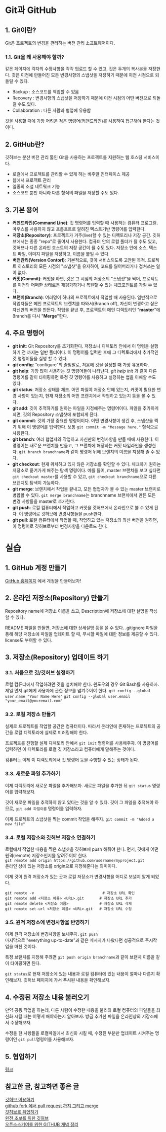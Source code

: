 # Git과 GitHub
## 1. Git이란?
Git은 프로젝트의 변경을 관리하는 버전 관리 소프트웨어이다.

### 1.1. Git을 왜 사용해야 할까?
같은 페이지에 각자의 수정사항을 각각 업로드 할 수 있고, 깃은 두개의 복사본을 저장한다. 깃은 이전에 만들어진 모든 변경사항의 스냅샷을 저장하기 때문에 이전 시점으로 되돌릴 수 있다.

* Backup  : 소스코드를 백업할 수 있음
* Recovery : 변경사항의 스냅샷을 저장하기 때문에 이전 시점의 어떤 버전으로 되돌릴 수도 있다.
* Collaboration : 다른 사람과 협업에 유용함

깃을 사용할 때에 가장 어려운 점은 명령어(커맨드라인)를 사용하여 접근해야 한다는 것이다.

## 2. GitHub란?
깃허브는 분산 버전 관리 툴인 Git을 사용하는 프로젝트를 지원하는 웹 호스팅 서비스이다.

* 로컬에서 프로젝트를 관리할 수 있게 하는 비주얼 인터페이스 제공
* 웹에서 프로젝트 관리
* 일종의 소셜 네트워크 기능
* 소스코드 뿐만 아니라 다른 형식의 파일을 저장할 수도 있다.

## 3. 기본 용어
* **커멘드라인(Command Line)**: 깃 명령어를 입력할 때 사용하는 컴퓨터 프로그램. 마우스를 사용하지 않고 프롬프트로 알려진 텍스트기반 명령어를 입력한다.
* **저장소(Repository)**: 프로젝트가 거주(live)할 수 있는 디렉토리나 저장 공간. 깃허브에서는 종종 "repo"로 줄여서 사용한다. 컴퓨터 안의 로컬 폴더가 될 수도 있고, 깃허브나 다른 온라인 호스트의 저장 공간이 될 수도 있다. 저장소 안에 소스, 텍스트 파일, 이미지 파일을 저장하고, 이름을 붙일 수 있다.
* **버전관리(Version Contorl)**: 기본적으로, 깃이 서비스되도록 고안된 목적. 프로젝트 히스토리의 모든 시점의 "스냅샷"을 유지하여, 코드를 잃어버리거나 겹쳐쓰는 일이 없다.
* **커밋(Commit)**: 커밋을 하면, 깃은 그 시점의 저장소의 "스냅샷"을 찍어, 프로젝트를 이전의 어떠한 상태로든 재평가하거나 복원할 수 있는 체크포인트를 가질 수 있다.
* **브랜치(Branch)**: 여러명이 하나의 프로젝트에서 작업할 때 사용된다. 일반적으로 작업자들은 메인 프로젝트의 브랜치를 따와서(Branch off), 자신이 변경하고 싶은 자신만의 버전을 만든다. 작업을 끝낸 후, 프로젝트의 메인 디렉토리인 "**master**"에 Branch를 다시 "**Merge**"한다.

## 4. 주요 명령어
* **git init**: Git Repository를 초기화한다. 저장소나 디렉토리 안에서 이 명령을 실행하기 전 까지는 일반 폴더이다. 이 명령어를 입력한 후에 그 디렉토리에서 추가적인 깃 명령어들을 실행 할 수 있다.
* **git config**: "configure"의 줄임말로, 처음에 깃을 설정할 때 가장 유용하다.
* **git help**: 가장 많이 사용하는 깃 명령어들이 나타난다. *git help init* 과 같이 다른 명령어를 같이 타이핑하면 특정 깃 명령어를 사용하고 설정하는 법을 이해할 수도 있다.
* **git status**: 저장소 상태를 체크. 어떤 파일이 저장소 안에 있는지, 커밋이 필요한 변경 사항이 있는지, 현재 저장소의 어떤 프랜치에서 작업하고 있는지 등을 볼 수 있다.
* **git add**: 깃이 추적하기를 원하는 파일을 지정해주는 명령어이다. 파일을 추가하게 되면, 깃의 Repository 스냅샷에 포함되게 된다.
* **git commit**: 깃의 가장 중요한 명령어이다. 어떤 변경사항이 생긴 후, 스냅샷을 찍기 위해 이 명령어를 입력한다. 보통 `git commit -m "Message here."` 형식으로 사용한다.
* **git branch**: 여러 협업자와 작업하고 자신만의 변경사항을 만들 때에 사용한다. 이 명령어는 새로운 브랜치를 만들고, 그 브랜치에 해당하는 커밋 타임라인을 생성한다. `git branch branchname`과 같이 명령어 뒤에 브랜치의 이름을 지정해 줄 수 있다.
* **git checkout**: 현재 위치하고 있지 않은 저장소를 확인할 수 있다. 체크하기 원하는 저장소로 옮겨가게 해주는 탐색 명령이다. 예를 들어, master 브랜치를 보고 싶다면 `git checkout master`를 사용할 수 있고, `git checkout branchname`으로 다른 브랜치도 탐색이 가능하다.
* **git merge**: 브랜치에서 작업을 끝내고, 모든 협업자가 볼 수 있는 master 브랜치로 병합할 수 있다. `git merge branchname`는 branchname 브랜치에서 만든 모든 변경 사항들을 master로 추가한다.
* **git push**: 로컬 컴퓨터에서 작업하고 커밋을 깃허브에서 온라인으로 볼 수 있게 된다. 이 명령어로 깃허브에 변경사항들을 push한다.
* **git pull**: 로컬 컴퓨터에서 작업할 때, 작업하고 있는 저장소의 최신 버전을 원하면, 이 명령어로 깃허브로부터 변경사항을 다운로드 한다.

# 실습
## 1. GitHub 계정 만들기
[GitHub 홈페이지](github.com) 에서 계정을 만들어보자!

## 2. 온라인 저장소(Repository) 만들기
Repository name에 저장소 이름을 쓰고, Description에 저장소에 대한 설명을 작성할 수 있다.

README 파일을 만들면, 저장소에 대한 상세설명 등을 쓸 수 있다.
.gitignore 파일을 통해 해당 저장소에 파일을 업데이트 할 때, 무시할 파일에 대한 정보를 제공할 수 있다. license도 부여할 수 있다.

## 3. 저장소(Repository) 업데이트 하기
### 3.1. 처음으로 깃/깃허브 설정하기
로컬 컴퓨터에서 작업하려면 깃을 설치해야 한다.
윈도우의 경우 Git Bash를 사용하자.
제일 먼저 git에게 사용자에 관한 정보를 넘겨주어야 한다.
`git config --global user.name "Your Name Here"`
`git config --global user.email "your_email@youremail.com"`

### 3.2. 로컬 저장소 만들기
실제로 프로젝트를 작업할 공간은 컴퓨터이다. 따라서 온라인에 존재하는 프로젝트의 공간을 로컬 디렉토리에 실제로 미러링해야 한다.

프로젝트를 진행할 실제 디렉토리 안에서 `git init` 명령어를 사용해주자. 이 명령어를 입력하면 이 디렉토리를 로컬 깃 저장소라고 컴퓨터에게 말해주는 것이다.

컴퓨터는 이제 이 디렉토리에서 깃 명령어 등을 수행할 수 있는 상태가 된다.

### 3.3. 새로운 파일 추가하기
이제 디렉토리에 새로운 파일을 추가해보자.
새로운 파일을 추가한 뒤 `git status` 명령어를 입력해보자.

깃이 새로운 파일을 추적하지 않고 있다는 것을 알 수 있다. 깃이 그 파일을 추적해야 하므로, `git add 파일이름` 명령어를 입력하자.

이제 프로젝트의 스냅샷을 찍는 commit 작업을 해주자. `git commit -m "Added a new file"`

### 3.4. 로컬 저장소와 깃허브 저장소 연결하기
로컬에서 작업한 내용을 찍은 스냅샷을 깃허브에 push 해줘야 한다.
먼저, 깃에게 어떤 원격(remote) 저장소인지를 알려주어야 한다.  
 `git remote add origin https://github.com/username/myproject.git`  
온라인 상에 있는 저장소를 origin으로 지정해준다는 의미이다.

이제 깃이 원격 저장소가 있는 곳과 로컬 저장소가 변경사항을 어디로 보낼지 알게 되었다.

```
git remote -v                               # 저장소 URL 확인
git remote add <저장소 이름> <URL>.git       # 저장소 URL 추가
git remote delete <저장소 이름>              # 저장소 URL 삭제
git remote set-url <저장소 이름> <URL>.git   # 저장소 URL 수정
```

### 3.5. 원격 저장소에 변경사항을 반영하기
이제 원격 저장소에 변경사항을 보내주자.
`git push`  
 마지막으로 "everything up-to-date"과 같은 메시지가 나왔다면 성공적으로 푸시작업을 마친 것이다.

 특정 브랜치를 지정해 주려면 `git push origin branchname`과 같이 브랜치 이름을 같이 타이핑하면 된다.

`git status`로 현재 저장소에 있는 내용과 로컬 컴퓨터에 있는 내용이 얼마나 다른지 확인해보자. 깃허브 페이지에 가서 푸시된 내용을 확인해보자.

## 4. 수정된 저장소 내용 불러오기
만약 공동 작업을 하는데, 다른 사람이 수정한 내용을 불러와 로컬 컴퓨터의 파일들을 최신화 시킬 때는 어떻게 해야하는지 알아보자.
방금 추가한 파일을 온라인상의 저장소에서 수정해보자.

수정을 한 사항들을 로컬파일에서 최신화 시킬 때, 수정된 부분만 업데이트 시켜주는 명령어인 `git pull`명령어를 사용해보자.

## 5. 협업하기
[링크](https://wayhome25.github.io/git/2017/07/08/git-first-pull-request-story/)  

## 참고한 글, 참고하면 좋은 글
[깃허브 이용하기](https://medium.com/@psychet_learn/git-%EC%82%AC%EC%9A%A9%EB%B2%95-3%EC%9E%A5-github-%EC%9D%B4%EC%9A%A9%ED%95%98%EA%B8%B0-f53e765844e3)  
[github fork 에서 pull request 까지 그리고 merge](https://medium.com/axisj/github-fork-%EC%97%90%EC%84%9C-pull-request-%EA%B9%8C%EC%A7%80-%EA%B7%B8%EB%A6%AC%EA%B3%A0-merge-a22bdd097283)  
[깃허브로 취업하기](http://sujinlee.me/professional-github/)  
[완전 초보를 위한 깃허브](https://nolboo.kim/blog/2013/10/06/github-for-beginner/)  
[오픈소스기여를 위한 GITHUB 개념 정리](http://guruble.com/%EC%98%A4%ED%94%88%EC%86%8C%EC%8A%A4-%ED%94%84%EB%A1%9C%EC%A0%9D%ED%8A%B8%EC%9D%98-%EC%BB%A8%ED%8A%B8%EB%A6%AC%EB%B7%B0%ED%84%B0%EB%8A%94-%EC%96%B4%EB%96%BB%EA%B2%8C-%EB%90%98%EB%8A%94-%EA%B2%83/)
